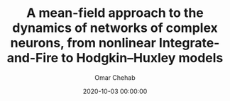 ---
layout: post
title:  "A mean-field approach to the dynamics of networks of complex neurons, from nonlinear Integrate-and-Fire to Hodgkin–Huxley models"
date:   2020-10-03 00:00:00
image: /images/jnp_2020.png
categories: research
author: "Omar Chehab"
authors: "Mallory Carlu, <strong>Omar Chehab</strong>, Leonardo Dalla Porta, Damien Depannemaecker, Charlotte Héricé, Maciej Jedynak, Elif Köksal Ersöz, Paulo Muratore, Selma Souihe, Cristiano Capone, Yann Zerlaut, Alain Destexhe, Matteo di Volo"
venue: "Journal of Neurophysiology"
arxiv: https://www.biorxiv.org/content/10.1101/870345
---